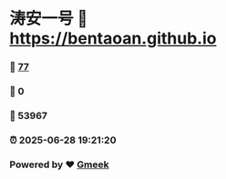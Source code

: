 # 涛安一号 :link: https://bentaoan.github.io 
### :page_facing_up: [77](https://bentaoan.github.io/tag.html) 
### :speech_balloon: 0 
### :hibiscus: 53967 
### :alarm_clock: 2025-06-28 19:21:20 
### Powered by :heart: [Gmeek](https://github.com/Meekdai/Gmeek)
